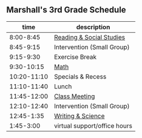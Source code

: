 ## Marshall's 3rd Grade Schedule

| time | description |
|---   | ---   |
| 8:00-8:45 | [Reading & Social Studies](https://classroom.google.com/u/1/c/MTIyNTExMzUwMTY3) |
| 8:45-9:15 | Intervention (Small Group)  |
| 9:15-9:30 | Exercise Break  |
| 9:30-10:15 | [Math](https://classroom.google.com/u/1/c/MTIyNjc3OTg3NjMz)|
| 10:20-11:10 | Specials & Recess |
| 11:10-11:40 | Lunch |
| 11:45-12:00 | [Class Meeting](https://classroom.google.com/u/1/c/MTIyNTExMzUwMTY3)|
| 12:10-12:40 | Intervention (Small Group) |
| 12:45-1:35 | [Writing & Science](https://classroom.google.com/u/1/c/MTIzMDAyOTc0ODE2)|
| 1:45-3:00 | virtual support/office hours |
